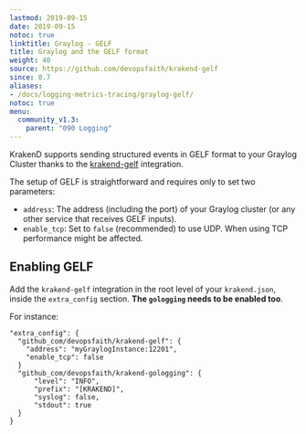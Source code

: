 ```yaml
---
lastmod: 2019-09-15
date: 2019-09-15
notoc: true
linktitle: Graylog - GELF
title: Graylog and the GELF format
weight: 40
source: https://github.com/devopsfaith/krakend-gelf
since: 0.7
aliases:
- /docs/logging-metrics-tracing/graylog-gelf/
notoc: true
menu:
  community_v1.3:
    parent: "090 Logging"
---
```

KrakenD supports sending structured events in GELF format to your Graylog Cluster thanks to the [krakend-gelf](https://github.com/devopsfaith/krakend-gelf) integration.

The setup of GELF is straightforward and requires only to set two parameters:

- `address`: The address (including the port) of your Graylog cluster (or any other service that receives GELF inputs).
- `enable_tcp`: Set to `false` (recommended) to use UDP. When using TCP performance might be affected.

## Enabling GELF
Add the `krakend-gelf` integration in the root level of your `krakend.json`, inside the `extra_config` section. **The `gologging` needs to be enabled too**.

For instance:

    "extra_config": {
      "github_com/devopsfaith/krakend-gelf": {
        "address": "myGraylogInstance:12201",
        "enable_tcp": false
      }
      "github_com/devopsfaith/krakend-gologging": {
          "level": "INFO",
          "prefix": "[KRAKEND]",
          "syslog": false,
          "stdout": true
      }
    }